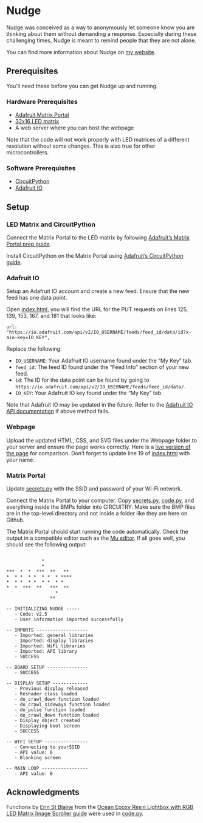 # Nudge

Nudge was conceived as a way to anonymously let someone know you are thinking about them without demanding a response. Especially during these challenging times, Nudge is meant to remind people that they are not alone.

You can find more information about Nudge on [my website](https://www.richardfxr.com/projects/nudge).

## Prerequisites

You'll need these before you can get Nudge up and running.

### Hardware Prerequisites

- [Adafruit Matrix Portal](https://www.adafruit.com/product/4745)
- [32x16 LED matrix](https://www.adafruit.com/product/420)
- A web server where you can host the webpage

Note that the code will not work properly with LED matrices of a different resolution without some changes. This is also true for other microcontrollers.

### Software Prerequisites

- [CircuitPython](https://circuitpython.org/)
- [Adafruit IO](https://io.adafruit.com/)

## Setup

### LED Matrix and CircuitPython

Connect the Matrix Portal to the LED matrix by following [Adafruit’s Matrix Portal prep guide](https://learn.adafruit.com/adafruit-matrixportal-m4/prep-the-matrixportal).

Install CircuitPython on the Matrix Portal using [Adafruit’s CircuitPython guide](https://learn.adafruit.com/adafruit-matrixportal-m4/install-circuitpython).

### Adafruit IO

Setup an Adafruit IO account and create a new feed. Ensure that the new feed has one data point.

Open [index.html](Webpage/index.html), you will find the URL for the PUT requests on lines 125, 139, 153, 167, and 181 that looks like:

```
url: "https://io.adafruit.com/api/v2/IO_USERNAME/feeds/feed_id/data/id?x-aio-key=IO_KEY",
```

Replace the following:

- ``IO_USERNAME``: Your Adafruit IO username found under the “My Key” tab.
- ``feed_id``: The feed ID found under the “Feed Info” section of your new feed.
- ``id``: The ID for the data point can be found by going to ``https://io.adafruit.com/api/v2/IO_USERNAME/feeds/feed_id/data/``.
- ``IO_KEY``: Your Adafruit IO key found under the “My Key” tab.

Note that Adafruit IO may be updated in the future. Refer to the [Adafruit IO API documentation](https://io.adafruit.com/api/docs/#adafruit-io-http-api) if above method fails.

### Webpage

Upload the updated HTML, CSS, and SVG files under the Webpage folder to your server and ensure the page works correctly. Here is a [live version of the page](https://www.richardfxr.com/nudge) for comparison. Don’t forget to update line 19 of [index.html](Webpage/index.html) with your name. 

### Matrix Portal

Update [secrets.py](secrets.py) with the SSID and password of your Wi-Fi network.

Connect the Matrix Portal to your computer. Copy [secrets.py](secrets.py), [code.py](code.py), and everything inside the BMPs folder into CIRCUITRY. Make sure the BMP files are in the top-level directory and not inside a folder like they are here on Github.

The Matrix Portal should start running the code automatically. Check the output in a compatible editor such as the [Mu editor](https://codewith.mu/). If all goes well, you should see the following output:

```

             *
             *
***  *  *  ***  **   **
*  * *  * *  * *  * ****
*  * *  * *  * *  * *
*  *  ***  **   ***  **
                  *
                **

-- INITIALIZING NUDGE -----
   - Code: v2.5
   - User information imported successfully

-- IMPORTS -------------------
   - Imported: general libraries
   - Imported: display libraries
   - Imported: WiFi libraries
   - Imported: API library
   - SUCCESS

-- BOARD SETUP ---------------
   - SUCCESS

-- DISPLAY SETUP -------------
   - Previous display released
   - Reshader class loaded
   - do_crawl_down function loaded
   - do_crawl_sideways function loaded
   - do_pulse function loaded
   - do_crawl_down function loaded
   - Display object created
   - Displaying boot screen
   - SUCCESS

-- WIFI SETUP ----------------
   - Connecting to yourSSID
   - API value: 0
   - Blanking screen

-- MAIN LOOP -----------------
   - API value: 0
```

## Acknowledgments

Functions by [Erin St Blaine](https://learn.adafruit.com/users/firepixie) from the [Ocean Epoxy Resin Lightbox with RGB LED Matrix Image Scroller guide](https://learn.adafruit.com/ocean-epoxy-resin-lightbox-with-rgb-led-matrix-image-scroller/circuitpython-code) were used in [code.py](code.py).